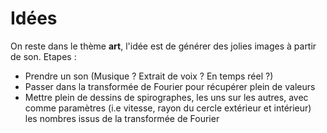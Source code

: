 # Idées
On reste dans le thème **art**, l'idée est de générer des jolies images à partir de son.
Etapes :
- Prendre un son (Musique ? Extrait de voix ? En temps réel ?)
- Passer dans la transformée de Fourier pour récupérer plein de valeurs
- Mettre plein de dessins de spirographes, les uns sur les autres, avec comme paramètres (i.e vitesse, rayon du cercle extérieur et intérieur) les nombres issus de la transformée de Fourier